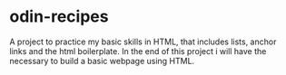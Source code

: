 # odin-recipes
A project to practice my basic skills in HTML, that includes lists, anchor links and the html boilerplate.
In the end of this project i will have the necessary to build a basic webpage using HTML.